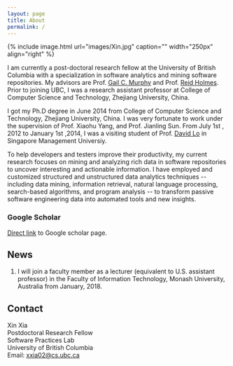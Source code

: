 ```yaml
---
layout: page
title: About 
permalink: /
---
```


{% include image.html url="images/Xin.jpg" caption="" width="250px"   align="right" %}

I am currently a post-doctoral research fellow at the University of British Columbia with
a specialization in software analytics and mining software repositories. My advisors are Prof. [Gail C. Murphy] and Prof. [Reid Holmes]. Prior to joining UBC, I was a research assistant professor at College of Computer Science and Technology, Zhejiang University, China. 

I got my Ph.D degree in June 2014 from College of Computer Science and Technology,  Zhejiang University, China.  I was very fortunate to work under the supervision of  Prof. Xiaohu Yang, and Prof. Jianling Sun. From July 1st , 2012 to January 1st ,2014, I was a visiting student of Prof. [David Lo] in Singapore Management Universiy. 


To help developers and testers improve their productivity, my current research focuses on mining and analyzing
rich data in software repositories to uncover interesting and actionable information. I have employed and customized structured and unstructured data analytics techniques -- including data mining, information retrieval,
natural language processing, search-based algorithms, and program analysis -- to transform passive software
engineering data into automated tools and new insights.

### Google Scholar
[Direct link] to Google scholar page.

[Direct link]: https://scholar.google.com/citations?user=XSZRxOEAAAAJ

## News

1. I will join a faculty member as a lecturer (equivalent to U.S. assistant professor) in the Faculty of Information Technology, Monash University, Australia from January, 2018.

## Contact

Xin Xia <br />
Postdoctoral Research Fellow<br />
Software Practices Lab <br />
University of British Columbia <br />
Email: [xxia02@cs.ubc.ca]

[Gail C. Murphy]: https://blogs.ubc.ca/gailcmurphy/
[Reid Holmes]: https://www.cs.ubc.ca/~rtholmes/index.html
[David Lo]: http://www.mysmu.edu/faculty/davidlo/
[xxia02@cs.ubc.ca]: mailto:xxia02@cs.ubc.ca

